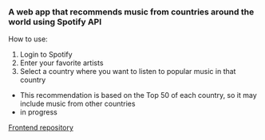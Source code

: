 ### A web app that recommends music from countries around the world using Spotify API  

How to use:  
1. Login to Spotify  
2. Enter your favorite artists  
3. Select a country where you want to listen to popular music in that country  

- This recommendation is based on the Top 50 of each country, so it may include music from other countries  
- in progress  

[Frontend repository](https://github.com/YoonkyungKim/MusicAppetizer_Frontend)
